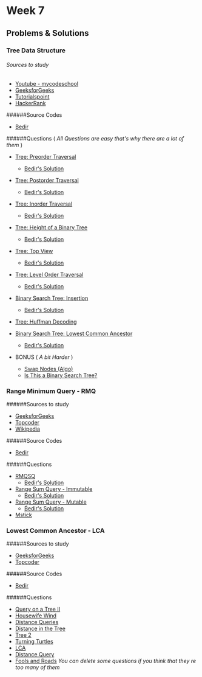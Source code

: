 # Week 7

## Problems & Solutions
### Tree Data Structure

###### Sources to study

  - [Youtube - mycodeschool](https://www.youtube.com/watch?v=qH6yxkw0u78)
  - [GeeksforGeeks](http://www.geeksforgeeks.org/applications-of-tree-data-structure/)
  - [Tutorialspoint](http://www.tutorialspoint.com/data_structures_algorithms/tree_data_structure.htm)
  - [HackerRank](https://www.hackerrank.com/topics/lowest-common-ancestor)

######Source Codes

  - [Bedir](https://github.com/BedirT/AlgorithmsL/blob/master/Data%20Structures/DS-Tree.cpp)

######Questions ( _All Questions are easy that's why there are a lot of them_ )

  - [Tree: Preorder Traversal](https://www.hackerrank.com/challenges/tree-preorder-traversal)
    - [Bedir's Solution](https://github.com/BedirT/AlgorithmsL/blob/master/Problems/HackerRank/Data%20Structures/Trees/Tree_Preorder%20Traversal.cpp)
  - [Tree: Postorder Traversal](https://www.hackerrank.com/challenges/tree-postorder-traversal)
    - [Bedir's Solution](https://github.com/BedirT/AlgorithmsL/blob/master/Problems/HackerRank/Data%20Structures/Trees/Tree_Postorder%20Traversal.cpp)
  - [Tree: Inorder Traversal](https://www.hackerrank.com/challenges/tree-inorder-traversal)
    - [Bedir's Solution](https://github.com/BedirT/AlgorithmsL/blob/master/Problems/HackerRank/Data%20Structures/Trees/Tree_inOrder%20Traversal.cpp)
  - [Tree: Height of a Binary Tree](https://www.hackerrank.com/challenges/tree-height-of-a-binary-tree)
    - [Bedir's Solution](https://github.com/BedirT/AlgorithmsL/blob/master/Problems/HackerRank/Data%20Structures/Trees/Tree_Height%20of%20a%20Binary%20Tree.cpp)
  - [Tree: Top View](https://www.hackerrank.com/challenges/tree-top-view)
    - [Bedir's Solution](https://github.com/BedirT/AlgorithmsL/blob/master/Problems/HackerRank/Data%20Structures/Trees/Tree_Top%20View.cpp)
  - [Tree: Level Order Traversal](https://www.hackerrank.com/challenges/tree-level-order-traversal)
    - [Bedir's Solution](https://github.com/BedirT/AlgorithmsL/blob/master/Problems/HackerRank/Data%20Structures/Trees/Tree_Level%20Order%20Traversal.cpp)
  - [Binary Search Tree: Insertion](https://www.hackerrank.com/challenges/binary-search-tree-insertion)
    - [Bedir's Solution](https://github.com/BedirT/AlgorithmsL/blob/master/Problems/HackerRank/Data%20Structures/Trees/Binary%20Search%20Tree_Insertion.cpp)
  - [Tree: Huffman Decoding](https://www.hackerrank.com/challenges/tree-huffman-decoding)
  - [Binary Search Tree: Lowest Common Ancestor](https://www.hackerrank.com/challenges/binary-search-tree-lowest-common-ancestor)
    - [Bedir's Solution](https://github.com/BedirT/AlgorithmsL/blob/master/Problems/HackerRank/Data%20Structures/Trees/Binary%20Search%20Tree_Lowest%20Common%20Ancestor.cpp)
  
  - BONUS ( _A bit Harder_ )
    - [Swap Nodes (Algo)](https://www.hackerrank.com/challenges/swap-nodes-algo)
    - [Is This a Binary Search Tree?](https://www.hackerrank.com/challenges/is-binary-search-tree)

### Range Minimum Query - RMQ

######Sources to study

  - [GeeksforGeeks](http://www.geeksforgeeks.org/segment-tree-set-1-range-minimum-query/)
  - [Topcoder](https://www.topcoder.com/community/data-science/data-science-tutorials/range-minimum-query-and-lowest-common-ancestor/)
  - [Wikipedia](https://en.wikipedia.org/wiki/Range_minimum_query)

######Source Codes

  - [Bedir](https://github.com/BedirT/AlgorithmsL/blob/master/Algorithms/Math/RMQ.cpp)

######Questions

  - [RMQSQ](http://www.spoj.com/problems/RMQSQ/)
    - [Bedir's Solution](https://github.com/BedirT/AlgorithmsL/blob/master/Problems/Curriculum%20Q's/Week%207/RMQSQ.cpp)
  - [Range Sum Query - Immutable](https://leetcode.com/problems/range-sum-query-immutable/)
    - [Bedir's Solution](https://github.com/BedirT/AlgorithmsL/blob/master/Problems/Curriculum%20Q's/Week%207/Range%20Sum%20Query%20-%20Immutable.cpp)
  - [Range Sum Query - Mutable](https://leetcode.com/problems/range-sum-query-mutable/)
    - [Bedir's Solution](https://github.com/BedirT/AlgorithmsL/blob/master/Problems/Curriculum%20Q's/Week%207/Range%20Sum%20Query%20-%20Mutable.cpp)
  - [Mstick](https://discuss.codechef.com/questions/9722/mstick-editorial)

  
### Lowest Common Ancestor - LCA

######Sources to study
  - [GeeksforGeeks](http://www.geeksforgeeks.org/lowest-common-ancestor-binary-tree-set-1/)
  - [Topcoder](https://www.topcoder.com/community/data-science/data-science-tutorials/range-minimum-query-and-lowest-common-ancestor/)

######Source Codes
  - [Bedir](https://github.com/BedirT/AlgorithmsL/blob/master/Algorithms/Graph/Lowest%20Common%20Ancestor.cpp)

######Questions
  - [Query on a Tree II](http://www.spoj.com/problems/QTREE2/)
  - [Housewife Wind](http://poj.org/problem?id=2763)
  - [Distance Queries](http://poj.org/problem?id=1986)
  - [Distance in the Tree](http://acm.timus.ru/problem.aspx?space=1&num=1471)
  - [Tree 2](http://acm.timus.ru/problem.aspx?space=1&num=1752)
  - [Turning Turtles](http://acm.timus.ru/problem.aspx?space=1&num=1699)
  - [LCA](http://www.spoj.com/problems/LCA/)
  - [Distance Query](http://www.spoj.com/problems/DISQUERY/)
  - [Fools and Roads](http://codeforces.com/problemset/problem/192/E)
_You can delete some questions if you think that they re too many of them_
